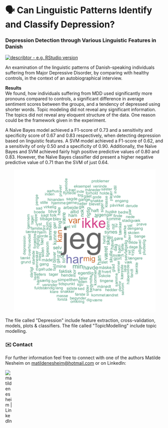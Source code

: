 # 🗣️ Can Linguistic Patterns Identify and Classify Depression?
### Depression Detection through Various Linguistic Features in Danish
[![describtor - e.g. RStudio version](https://img.shields.io/badge/RStudio%20Version->=3.6.1-green)](www.desired_reference.com)

An examination of the linguistic patterns of Danish-speaking individuals suffering from Major Depressive Disorder, by comparing with healthy controls, in the context of an autobiographical interview. 

**Results**<br>
We found, how individuals suffering from MDD used significantly more pronouns compared to controls, a significant difference in average sentiment scores between the groups, and a tendency of depressed using shorter words. Topic modeling did not reveal any significant information. The topics did not reveal any eloquent structure of the data. One reason could be the framework given in the experiment. 

A Naïve Bayes model achieved a F1-score of 0.73 and a sensitivity and specificity score of 0.67 and 0.83 respectively, when detecting depression based on linguistic features.
A SVM model achieved a F1-score of 0.62, and a sensitivity of only 0.50 and a specificity of 0.90.
Additionally, the Naïve Bayes and SVM achieved fairly high positive predictive values of 0.80 and 0.83. However, the Naïve Bayes classifier did present a higher negative predictive value of 0.71 than the SVM of just 0.64. 

<div align="center"><img src="img/dep.png" width="450px"/></div>
 
The file called "Depression" include feature extraction, cross-validation, models, plots & classifiers. The file called "TopicModelling" include topic modelling. 

### ✉️ Contact
For further information feel free to connect with one of the authors Matilde Nesheim on [matildenesheim@hotmail.com](mailto:matildenesheim@hotmail.com?subject=[GitHub]%20depression-nlp) or on LinkedIn:

[<img align="left" alt="matildenesheim | LinkedIn" width="22px" src="https://cdn.jsdelivr.net/npm/simple-icons@v3/icons/linkedin.svg" />][linkedin]

<br />

</details>

[linkedin]: https://www.linkedin.com/in/matildenesheim
